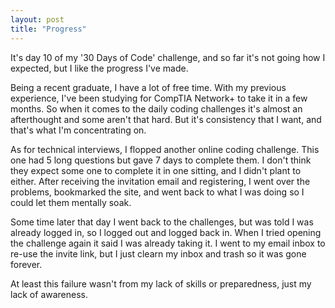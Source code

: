 ```yaml
---
layout: post
title: "Progress"
---
```


It's day 10 of my '30 Days of Code' challenge, and so far it's not going how I expected, but I like the progress I've made.

Being a recent graduate, I have a lot of free time. With my previous experience, I've been studying for CompTIA Network+ to take it in a few months. So when it comes to the daily coding challenges it's almost an afterthought and some aren't that hard. But it's consistency that I want, and that's what I'm concentrating on.

As for technical interviews, I flopped another online coding challenge. This one had 5 long questions but gave 7 days to complete them. I don't think they expect some one to complete it in one sitting, and I didn't plant to either. After receiving the invitation email and registering, I went over the problems, bookmarked the site, and went back to what I was doing so I could let them mentally soak.

Some time later that day I went back to the challenges, but was told I was already logged in, so I logged out and logged back in. When I tried opening the challenge again it said I was already taking it. I went to my email inbox to re-use the invite link, but I just clearn my inbox and trash so it was gone forever.

At least this failure wasn't from my lack of skills or preparedness, just my lack of awareness.
